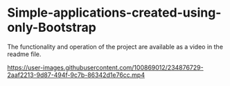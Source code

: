 # Simple-applications-created-using-only-Bootstrap
The functionality and operation of the project are available as a video in the readme file.


https://user-images.githubusercontent.com/100869012/234876729-2aaf2213-9d87-494f-9c7b-86342d1e76cc.mp4


